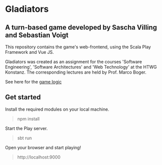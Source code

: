 # Gladiators
## A turn-based game developed by Sascha Villing and Sebastian Voigt

This repository contains the game's web-frontend, using the Scala Play Framework and Vue JS.

Gladiators was created as an assignment for the courses 'Software Engineering', 'Software Architectures' and 'Web Technology' at the HTWG Konstanz.
The corresponding lectures are held by Prof. Marco Boger.

See here for the [game logic](https://github.com/VoigtSebastian/de.htwg.se.Gladiators)

## Get started

Install the required modules on your local machine.

> npm install

Start the Play server.

> sbt run

Open your browser and start playing!

> http://localhost:9000
